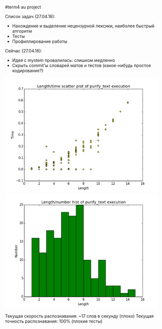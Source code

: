 #term4 au project

Список задач (27.04.16):

* Нахождение и выделение нецензурной лексики, наиболее быстрый алгоритм
* Тесты
* Профиллирование работы

Сейчас (27.04.16):

* Идея с mystem провалилась: слишком медленно
* Скрыть commit'ы словарей матов и тестов (какое-нибудь простое кодирование?)

![Граффик](src/test/resources/plots/length_time_plot.png "Граффик")
![Граффик](src/test/resources/plots/length_number_plot.png "Граффик")

Текущая скорость распознавания: ~17 слов в секунду (плохо)
Текущая точность распознавания: 100% (плохие тесты)





